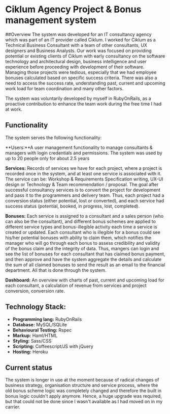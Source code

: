 # Ciklum Agency Project & Bonus management system

##Overview
The system was developed for an IT consultancy agency which was part of an IT provider called Ciklum. I worked for Ciklum as a Technical Business Consultant with a team of other consultants, UX designers and Business Analysts. Our work was focused on providing potential or existing clients of Ciklum with early consultancy on the software technology and architectural design, business intelligence and user experience before proceeding with development of their software. Managing those projects were tedious, especially that we had employee bonuses calculated based on specific success criteria. There was also a need to access the success rate, understanding past, current and upcoming work load for team coordination and many other factors.

The system was voluntarily developed by myself in RubyOnRails, as a proactive contribution to enhance the team work during the free time I had at work. 

## Functionality
The system serves the following functionality:

**Users:**A user management functionality to manage consultants & managers with login credentials and permissions. The system was used by up to 20 people only for about 2.5 years

**Services:** Records of services we have for each project, where a project is recorded once in the system, and at least one service is associated with it. The service can be: Workshop & Requirements Specification writing, UX-UI design or Technology & Team recommendation / proposal. The goal after successful consultancy services is to convert the project for development and pass it to the programmers and delivery team. Thus, each project had a conversion status (either potential, lost or converted), and each service had success status (potential, booked, in progress, lost, completed). 

**Bonuses:** Each service is assigned to a consultant and a sales person (who can also be the consultant), and different bonus schemes are applied to different service types and bonus-illegible activity each time a service is created or updated. Each consultant who is illegible for a bonus could see his/her potential bonuses with ability to claim them, which notifies the manager who will go through each bonus to assess credibility and validity of the bonus claim and the integrity of data. Thus, mangers can login and see the list of bonuses for each consultant that has claimed bonus payment, and then approve and have the system aggregate the details and calculate the sum of all claimed bonuses to send the result as an email to the financial department. All that is done through the system.

**Dashboard:** An overview with charts of past, current and upcoming load for each consultant, a calculation of revenue from services and project conversion, conversion rate.

## Technology Stack:
* **Programming lang:** RubyOnRails
* **Database:** MySQL/SQLite
* **Behavioural Testing:** Rspec
* **Markup:** Haml/HTML
* **Styling:** Sass/CSS
* **Scripting:** Coffeescript/JS with jQuery
* **Hosting:** Heroku


## Current status
The system is longer in use at the moment because of radical changes of business strategy, organisation structure and service process, where the old bonus scheme logic was completely changed and therefore the built in bonus logic couldn't apply anymore. Hence, a huge upgrade was required, but that could not be done since I wasn't available as I had moved on in my carrier.

